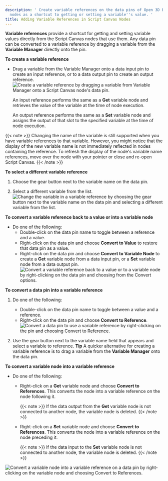 ```yaml
---
description: ' Create variable references on the data pins of Open 3D Engine Script Canvas
  nodes as a shortcut to getting or setting a variable''s value. '
title: Adding Variable References in Script Canvas Nodes
---
```


**Variable references** provide a shortcut for getting and setting variable values directly from the Script Canvas nodes that use them. Any data pin can be converted to a variable reference by dragging a variable from the **Variable Manager** directly onto the pin.

**To create a variable reference**
+ Drag a variable from the Variable Manager onto a data input pin to create an input reference, or to a data output pin to create an output reference.
![Create a variable reference by dragging a variable from Variable Manager onto a Script Canvas node's data pin.](/images/user-guide/scripting/script-canvas/script-canvas-variable-reference-create.gif)

  An input reference performs the same as a **Get** variable node and retrieves the value of the variable at the time of node execution.

  An output reference performs the same as a **Set** variable node and assigns the output of that slot to the specified variable at the time of node execution.
  
{{< note >}}
Changing the name of the variable is still supported when you have variable references to that variable. However, you might notice that the display of the new variable name is not immediately reflected in nodes containing the reference. To refresh the display of the node's variable name references, move over the node with your pointer or close and re-open Script Canvas.
{{< /note >}}

**To select a different variable reference**

1. Choose the gear button next to the variable name on the data pin.

1. Select a different variable from the list.
![Change the variable in a variable reference by choosing the gear button next to the variable name on the data pin and selecting a different variable from the list.](/images/user-guide/scripting/script-canvas/script-canvas-variable-reference-change.png)

**To convert a variable reference back to a value or into a variable node**
+ Do one of the following:
  + Double-click on the data pin name to toggle between a reference and a value.
  + Right-click on the data pin and choose **Convert to Value** to restore that data pin as a value.
  + Right-click on the data pin and choose **Convert to Variable Node** to create a **Get** variable node from a data input pin, or a **Set** variable node from a data output pin.
![Convert a variable reference back to a value or to a variable node by right-clicking on the data pin and choosing from the Convert options.](/images/user-guide/scripting/script-canvas/script-canvas-variable-reference-convert-back.gif)

**To convert a data pin into a variable reference**

1. Do one of the following:
   + Double-click on the data pin name to toggle between a value and a reference.
   + Right-click on the data pin and choose **Convert to Reference**.
![Convert a data pin to use a variable reference by right-clicking on the pin and choosing Convert to Reference.](/images/user-guide/scripting/script-canvas/script-canvas-variable-reference-convert-pin.png)

1. Use the gear button next to the variable name field that appears and select a variable to reference.
**Tip**
A quicker alternative for creating a variable reference is to drag a variable from the **Variable Manager** onto the data pin.

**To convert a variable node into a variable reference**
+ Do one of the following:
  + Right-click on a **Get** variable node and choose **Convert to References**. This converts the node into a variable reference on the node following it.
  
    {{< note >}}
If the data output from the **Get** variable node is not connected to another node, the variable node is deleted.
{{< /note >}}

  + Right-click on a **Set** variable node and choose **Convert to References**. This converts the node into a variable reference on the node preceding it.
  
    {{< note >}}
If the data input to the **Set** variable node is not connected to another node, the variable node is deleted.
{{< /note >}}

![Convert a variable node into a variable reference on a data pin by right-clicking on the variable node and choosing Convert to References.](/images/user-guide/scripting/script-canvas/script-canvas-variable-reference-convert-variable-node.gif)

